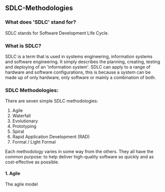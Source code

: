 ## SDLC-Methodologies

### What does 'SDLC' stand for?
SDLC stands for Software Development Life Cycle. 
### What is SDLC?
SDLC is a term that is used in systems engineering, information systems and software engineering. It simply describes the planning, creating, testing and deploying of an 'information system'. SDLC can apply to a range of hardware and software configurations, this is because a system can be made up of only hardware, only software or mainly a combination of both.
### SDLC Methodologies:
There are seven simple SDLC methodologies:
1. Agile
2. Waterfall 
3. Evolutionary
4. Prototyping
5. Spiral
6. Rapid Application Development (RAD)
7. Formal / Light Formal

Each methodology varies in some way from the others. They all have the common purpose: to help deliver high-quality software as quickly and as cost-effective as possible.
#### 1. Agile
The agile model 
